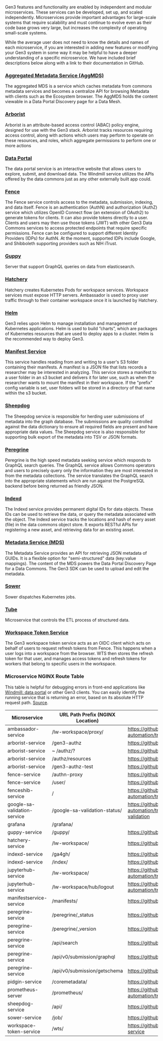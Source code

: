 
Gen3 features and functionality are enabled by independent and modular microservices.  These services can be developed, set up, and scaled independently. Microservices provide important advantages for large-scale systems that require scalability and must continue to evolve even as their code base grows very large, but increases the complexity of operating small-scale systems.

While the average user does not need to know the details and names of each microservice, if you are interested in adding new features or modifying your Gen3 system in some way it may be helpful to have a deeper understanding of a specific microservice.  We have included brief descriptions below along with a link to their documentation in GitHub.

### [Aggregated Metadata Service (AggMDS)][aggmds github]
The aggregated MDS is a service which caches metadata from commons metadata services and becomes a centralize API for browsing Metadata with clients such as the Ecosystem browser. The AggMDS holds the content viewable in a Data Portal Discovery page for a Data Mesh.

### [Arborist][arborist github]
Arborist is an attribute-based access control (ABAC) policy engine, designed for use with the Gen3 stack. Arborist tracks resources requiring access control, along with actions which users may perform to operate on these resources, and roles, which aggregate permissions to perform one or more actions

### [Data Portal][data portal github]
The data portal service is an interactive website that allows users to explore, submit, and download data. The Windmill service utilizes the APIs offered by the data commons just as any other externally built app could.

### [Fence][fence github]
The Fence service controls access to the metadata, submission, indexing, and data itself. Fence is an authentication (AuthN) and authorization (AuthZ) service which utilizes OpenID Connect flow (an extension of OAuth2) to generate tokens for clients. It can also provide tokens directly to a user. Clients and users may then use those tokens (JWT) with other Gen3 Data Commons services to access protected endpoints that require specific permissions. Fence can be configured to support different Identity Providers (IDPs) for AuthN. At the moment, supported IDPs include Google, and Shibboleth supporting providers such as NIH iTrust.

### [Guppy][guppy github]
Server that support GraphQL queries on data from elasticsearch.

### [Hatchery][hatchery github]
Hatchery creates Kubernetes Pods for workspace services. Workspace services must expose HTTP servers. Ambassador is used to proxy user traffic through to their container workspace once it is launched by Hatchery.

### [Helm][helm github]
Gen3 relies upon Helm to manage installation and management of Kubernetes applications. Helm is used to build ”charts”, which are packages of Kubernetes resources that are used to deploy apps to a cluster. Helm is the recommended way to deploy Gen3.

### [Manifest Service][manifest service github]
This service handles reading from and writing to a user's S3 folder containing their manifests. A manifest is a JSON file that lists records a researcher may be interested in analyzing. This service stores a manifest to a user folder in an s3 bucket and delivers it for later use, such as when the researcher wants to mount the manifest in their workspace. If the "prefix" config variable is set, user folders will be stored in a directory of that name within the s3 bucket.

### [Sheepdog][sheepdog github]
The Sheepdog service is responsible for herding user submissions of metadata into the graph database. The submissions are quality controlled against the data dictionary to ensure all required fields are present and have appropriate data values. The Sheepdog service is also responsible for supporting bulk export of the metadata into TSV or JSON formats.

### [Peregrine][peregrine github]
Peregrine is the high speed metadata seeking service which responds to GraphQL search queries. The GraphQL service allows Commons operators and users to precisely query only the information they are most interested in from the metadata collections. The service translates the GraphQL search into the appropriate statements which are run against the PostgreSQL backend before being returned as friendly JSON.


### [Indexd][indexd github]
The Indexd service provides permanent digital IDs for data objects. These IDs can be used to retrieve the data, or query the metadata associated with the object. The Indexd service tracks the locations and hash of every asset (file) in the data commons object store. It exports RESTful APIs for registering a new asset, and retrieving data for an existing asset.

### [Metadata Service (MDS)][MDS github]
The Metadata Service provides an API for retrieving JSON metadata of GUIDs. It is a flexible option for "semi-structured" data (key:value mappings).  The content of the MDS powers the Data Portal Discovery Page for a Data Commons. The Gen3 SDK can be used to upload and edit the metadata.

### [Sower][sower github]
Sower dispatches Kubernetes jobs.

### [Tube][tube github]
Microservice that controls the ETL process of structured data.

### [Workspace Token Service][wts github]
The Gen3 workspace token service acts as an OIDC client which acts on behalf of users to request refresh tokens from Fence. This happens when a user logs into a workspace from the browser. WTS then stores the refresh token for that user, and manages access tokens and refresh tokens for workers that belong to specific users in the workspace.

### Microservice NGINX Route Table

This table is helpful for debugging errors in front-end applications like [Windmill: data portal](https://github.com/uc-cdis/data-portal) or other Gen3 clients. You can easily identify the running service that is returning an error, based on its absolute HTTP request path. [Source](https://github.com/uc-cdis/cloud-automation/tree/master/kube/services/revproxy/gen3.nginx.conf).

| Microservice                 | URL Path Prefix (NGINX Location) | GitHub Repository                                                                          |
|------------------------------|----------------------------------|--------------------------------------------------------------------------------------------|
| ambassador-service           | /lw-workspace/proxy/             | https://github.com/uc-cdis/cloud-automation/tree/master/kube/services/ambassador           |
| arborist-service             | /gen3-authz                      | https://github.com/uc-cdis/arborist                                                        |
| arborist-service             | ~ /authz/?                       | https://github.com/uc-cdis/arborist                                                        |
| arborist-service             | /authz/resources                 | https://github.com/uc-cdis/arborist                                                        |
| arborist-service             | /gen3-authz-test                 | https://github.com/uc-cdis/arborist                                                        |
| fence-service                | /authn-proxy                     | https://github.com/uc-cdis/fence                                                           |
| fence-service                | /user/                           | https://github.com/uc-cdis/fence                                                           |
| fenceshib-service            | /                                | https://github.com/uc-cdis/cloud-automation/tree/master/kube/services/fenceshib            |
| google-sa-validation-service | /google-sa-validation-status/    | https://github.com/uc-cdis/cloud-automation/tree/master/kube/services/google-sa-validation |
| grafana                      | /grafana/                        |                                                                                            |
| guppy-service                | /guppy/                          | https://github.com/uc-cdis/guppy                                                           |
| hatchery-service             | /lw-workspace/                   | https://github.com/uc-cdis/hatchery                                                        |
| indexd-service               | /ga4gh/                          | https://github.com/uc-cdis/indexd                                                          |
| indexd-service               | /index/                          | https://github.com/uc-cdis/indexd                                                          |
| jupyterhub-service           | /lw-workspace/                   | https://github.com/uc-cdis/cloud-automation/tree/master/kube/services/jupyterhub           |
| jupyterhub-service           | /lw-workspace/hub/logout         | https://github.com/uc-cdis/cloud-automation/tree/master/kube/services/jupyterhub           |
| manifestservice-service      | /manifests/                      | https://github.com/uc-cdis/manifestservice                                                 |
| peregrine-service            | /peregrine/_status               | https://github.com/uc-cdis/peregrine                                                       |
| peregrine-service            | /peregrine/_version              | https://github.com/uc-cdis/peregrine                                                       |
| peregrine-service            | /api/search                      | https://github.com/uc-cdis/peregrine                                                       |
| peregrine-service            | /api/v0/submission/graphql       | https://github.com/uc-cdis/peregrine                                                       |
| peregrine-service            | /api/v0/submission/getschema     | https://github.com/uc-cdis/peregrine                                                       |
| pidgin-service               | /coremetadata/                   | https://github.com/uc-cdis/pidgin                                                          |
| prometheus-server            | /prometheus/                     | https://github.com/uc-cdis/cloud-automation/tree/master/kube/services/monitoring           |
| sheepdog-service             | /api/                            | https://github.com/uc-cdis/sheepdog                                                        |
| sower-service                | /job/                            | https://github.com/uc-cdis/sower                                                           |
| workspace-token-service      | /wts/                            | https://github.com/uc-cdis/workspace-token-service                                         |



[aggmds github]: https://github.com/uc-cdis/agg-metadata
[arborist github]: https://github.com/uc-cdis/arborist
[data portal github]: https://github.com/uc-cdis/data-portal
[fence github]: https://github.com/uc-cdis/fence   
[guppy github]: https://github.com/uc-cdis/guppy
[hatchery github]: https://github.com/uc-cdis/hatchery
[helm github]: https://github.com/uc-cdis/gen3-helm
[indexd github]: https://github.com/uc-cdis/indexd
[manifest service github]: https://github.com/uc-cdis/manifestservice
[MDS github]: https://github.com/uc-cdis/metadata-service
[peregrine github]: https://github.com/uc-cdis/peregrine    
[sheepdog github]: https://github.com/uc-cdis/sheepdog
[sower github]: https://github.com/uc-cdis/sower
[tube github]: https://github.com/uc-cdis/tube
[wts github]: https://github.com/uc-cdis/workspace-token-service
